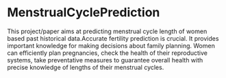 # MenstrualCyclePrediction
This project/paper aims at predicting menstrual cycle length of women based past historical data.Accurate fertility prediction is crucial. It provides important knowledge for making decisions about family planning. Women can efficiently plan pregnancies, check the health of their reproductive systems, take preventative measures to guarantee overall health with precise knowledge of lengths of their menstrual cycles.
